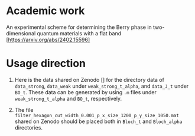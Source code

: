 # Academic work
An experimental scheme for determining the Berry phase in two-dimensional quantum materials with a flat band [https://arxiv.org/abs/2402.15596]

# Usage direction
1. Here is the data shared on Zenodo [] for the directory data of `data_strong`, `data_weak` under `weak_strong_t_alpha`, and `data_J_t` under `BO_t`. These data can be generated by using `.m` files under `weak_strong_t_alpha` and `BO_t`, respectively. 

2. The file `filter_hexagon_cut_width_0.001_p_x_size_1200_p_y_size_1050.mat` shared on Zenodo should be placed both in `Bloch_t` and `Bloch_alpha` directories.



